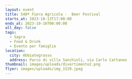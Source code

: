 ```yaml
---
layout: event
title: 540ª Fiera Agricola -  Beer Festival
starts_at: 2023-10-13T17:00:00
ends_at: 2023-10-16T00:00:00
all_day: false
tags:
  - Sagra
  - Food & Drink
  - Evento per famiglie
location:
  city: Abbiategrasso
  address: Parco di villa Sanchioli, via Carlo Cattaneo
thumbnail: images/uploads/divertimento2.png
flyer: images/uploads/img_1529.jpeg
---
```

